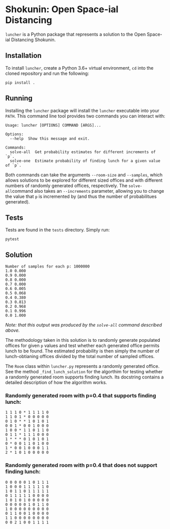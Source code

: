 # Shokunin: Open Space-ial Distancing

`luncher` is a Python package that represents a solution to the Open Space-ial Distancing Shokunin. 

## Installation

To install `luncher`, create a Python 3.6+ virtual environment, `cd` into the cloned repository and run the following:

    pip install .

## Running

Installing the `luncher` package will install the `luncher` executable into your `PATH`. This command line tool provides two commands you can interact with:

```
Usage: luncher [OPTIONS] COMMAND [ARGS]...

Options:
  --help  Show this message and exit.

Commands:
  solve-all  Get probability estimates for different increments of `p`.
  solve-one  Estimate probability of finding lunch for a given value of `p`.
```

Both commands can take the arguments `--room-size` and `--samples`, which allows solutions to be explored for different sized offices and with different numbers of randomly generated offices, respectively. The `solve-all`command also takes an `--increments` parameter, allowing you to change the value that `p` is incremented by (and thus the number of probabilitues generated).

## Tests

Tests are found in the `tests` directory. Simply run:

    pytest


## Solution

```
Number of samples for each p: 1000000
1.0 0.000
0.9 0.000
0.8 0.000
0.7 0.000
0.6 0.005
0.5 0.068
0.4 0.380
0.3 0.813
0.2 0.968
0.1 0.996
0.0 1.000
```
_Note: that this output was produced by the `solve-all` command described above._

The methodology taken in this solution is to randomly generate populated offices for given `p` values and test whether each generated office permits lunch to be found. The estimated probability is then simply the number of lunch-obtianing offices divided by the total number of sampled offices. 

The `Room` class within `luncher.py` represents a randomly generated office. See the method `_find_lunch_solution` for the algorthim for testing whether a randomly generated room supports finding lunch. Its docstring contains a detailed description of how the algorithm works.

### Randomly generated room with p=0.4 that supports finding lunch:

```
1 1 1 0 * 1 1 1 1 0
1 1 0 1 * 0 0 0 0 0
0 1 0 * * 1 0 1 0 1
0 0 1 * 0 0 1 0 0 0
1 0 0 * 1 1 0 1 1 0
0 1 1 * 1 1 1 0 0 0
1 * * * 0 1 0 1 0 1
0 * 0 0 1 1 0 1 0 0
1 * 0 0 1 0 0 0 1 1
2 * 1 0 1 0 0 0 0 0
```

### Randomly generated room with p=0.4 that does not support finding lunch:

```
0 0 0 0 0 1 0 1 1 1
1 0 0 0 1 1 1 1 1 0
1 0 1 1 0 1 1 1 1 1
0 1 1 1 1 1 0 0 0 0
1 0 1 0 1 0 0 0 0 0
0 0 0 0 0 1 0 1 1 0
1 0 0 0 0 0 0 0 0 0
0 1 1 0 0 1 0 0 0 0
1 1 0 0 0 0 0 0 0 0
0 0 2 1 0 0 1 1 1 1
```
